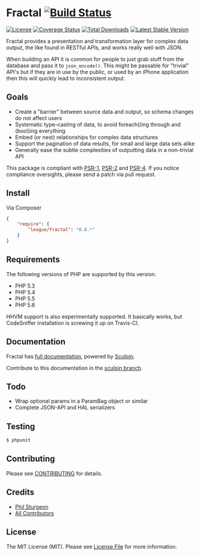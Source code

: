 # Fractal [![Build Status](https://travis-ci.org/thephpleague/fractal.png?branch=master)](https://travis-ci.org/thephpleague/fractal)

[![License](http://img.shields.io/packagist/l/league/fractal.svg)](https://github.com/thephpleague/fractal/blob/master/LICENSE)
[![Coverage Status](https://coveralls.io/repos/thephpleague/fractal/badge.png)](https://coveralls.io/r/thephpleague/fractal)
[![Total Downloads](https://poser.pugx.org/league/fractal/downloads.png)](https://packagist.org/packages/league/fractal)
[![Latest Stable Version](https://poser.pugx.org/league/fractal/v/stable.png)](https://packagist.org/packages/league/fractal)

Fractal provides a presentation and transformation layer for complex data output, the like found in 
RESTful APIs, and works really well with JSON.

When building an API it is common for people to just grab stuff from the database and pass it
to `json_encode()`. This might be passable for "trivial" API's but if they are in use by the public,
or used by an iPhone application then this will quickly lead to inconsistent output.

## Goals 

* Create a "barrier" between source data and output, so schema changes do not affect users
* Systematic type-casting of data, to avoid foreach()ing through and (bool)ing everything
* Embed (or nest) relationships for complex data structures
* Support the pagination of data results, for small and large data sets alike
* Generally ease the subtle complexities of outputting data in a non-trivial API

This package is compliant with [PSR-1][], [PSR-2][] and [PSR-4][]. If you
notice compliance oversights, please send a patch via pull request.

[PSR-1]: https://github.com/php-fig/fig-standards/blob/master/accepted/PSR-1-basic-coding-standard.md
[PSR-2]: https://github.com/php-fig/fig-standards/blob/master/accepted/PSR-2-coding-style-guide.md
[PSR-4]: https://github.com/php-fig/fig-standards/blob/master/accepted/PSR-4-autoloader.md


## Install

Via Composer

``` json
{
    "require": {
        "league/fractal": "0.8.*"
    }
}
```

## Requirements

The following versions of PHP are supported by this version. 

* PHP 5.3
* PHP 5.4
* PHP 5.5
* PHP 5.6

HHVM support is also experimentally supported. It basically works, but CodeSniffer installation is screwing it up on 
Travis-CI.

## Documentation

Fractal has [full documentation](http://fractal.thephpleague.com), powered by [Sculpin](https://sculpin.io).

Contribute to this documentation in the [sculpin branch](https://github.com/thephpleague/fractal/tree/sculpin/source).

## Todo

- Wrap optional params in a ParamBag object or similar
- Complete JSON-API and HAL serializers

## Testing

``` bash
$ phpunit
```

## Contributing

Please see [CONTRIBUTING](https://github.com/thephpleague/fractal/blob/master/CONTRIBUTING.md) for details.


## Credits

- [Phil Sturgeon](https://github.com/philsturgeon)
- [All Contributors](https://github.com/thephpleague/fractal/contributors)


## License

The MIT License (MIT). Please see [License File](https://github.com/thephpleague/fractal/blob/master/LICENSE) for more information.
